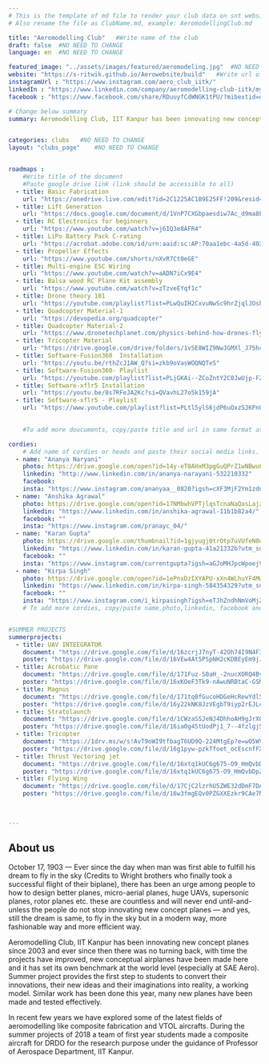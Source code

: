 ```yaml
---
# This is the template of md file to render your club data on snt website. The below example is of Aeromodelling Club, please modify the data according to your clunb.
# Also rename the file as ClubName.md, example: AeromodellingClub.md

title: "Aeromodelling Club"   #Write name of the club
draft: false  #NO NEED TO CHANGE
language: en  #NO NEED TO CHANGE

featured_image: "../assets/images/featured/aeromodeling.jpg"  #NO NEED TO CHANGE
website: "https://s-ritwik.github.io/Aerowebsite/build"   #Write url of the club
instagramUrl : "https://www.instagram.com/aero_club_iitk/"
linkedIn : "https://www.linkedin.com/company/aeromodelling-club-iitk/mycompany/"
facebook : "https://www.facebook.com/share/RDuuyfCdWNGK1tPU/?mibextid=qi2Omg"

# Change below summary
summary: Aeromodelling Club, IIT Kanpur has been innovating new concept planes since 2003 and ever since then there was no turning back, with time the projects have improved, new conceptual airplanes have been made here and it has set its own benchmark at the world level (especially at SAE Aero). Summer project provides the first step to students to convert their innovations, their new ideas and their imaginations into reality, a working model. Similar work has been done this year, many new planes have been made and tested effectively..


categories: clubs   #NO NEED TO CHANGE
layout: "clubs_page"    #NO NEED TO CHANGE


roadmaps :
    #Write title of the document
    #Paste google drive link (link should be accessible to all)
  - title: Basic Fabrication
    url: "https://onedrive.live.com/edit?id=2C1225AC1B9E25FF!209&resid=2C1225AC1B9E25FF!209&ithint=file%2cdocx&authkey=!ABjXVPARmCRqWfA&wdo=2&cid=2c1225ac1b9e25ff"
  - title: Lift Generation
    url: "https://docs.google.com/document/d/1VnP7CXGbpaesdiw7Ac_d9ma8FgRkv6Zx/edit"
  - title: RC Electronics for beginners
    url: "https://www.youtube.com/watch?v=j61Q3e8AFR4"
  - title: LiPo Battery Pack C-rating
    url: "https://acrobat.adobe.com/id/urn:aaid:sc:AP:70aa1ebc-4a5d-4024-835d-ef855c712162"
  - title: Propeller Effects
    url: "https://www.youtube.com/shorts/nXvR7Ct0eGE"
  - title: Multi-engine ESC Wiring
    url: "https://www.youtube.com/watch?v=aADN7iCx9E4"
  - title: Balsa wood RC Plane Kit assembly
    url: "https://www.youtube.com/watch?v=zTzveEYqf1c"
  - title: Drone theory 101
    url: "https://youtube.com/playlist?list=PLwQuIH2CxvuNwSc9hrZjqlJOshi5iXb3l&si=hXo31KUzF5LyqfGI"
  - title: Quadcopter Material-1
    url: "https://devopedia.org/quadcopter" 
  - title: Quadcopter Material-2
    url: "https://www.dronetechplanet.com/physics-behind-how-drones-fly/" 
  - title: Tricopter Material
    url: "https://drive.google.com/drive/folders/1vSE8WIZ9NwJGMXl_J75hcvEnkTJ4oDmV"
  - title: Software-Fusion360  Installation
    url: "https://youtu.be/rthZcJ1AW_Q?si=zkb9oVasWOQNQTeS"
  - title: Software-Fusion360- Playlist    
    url: "https://youtube.com/playlist?list=PLjGKAi--ZCoZntY2C0JwUjp-FZvqQUgOl&si=Y4pMWfC6kE1hh-AZ" 
  - title: Software-xflr5 Installation
    url: "https://youtu.be/8s7RFeJA2Kc?si=QVavhL27o5k159jA" 
  - title: Software-xflr5 - Playlist    
    url: "https://www.youtube.com/playlist?list=PLtl5ylS6jdP6uOxzSJKPnUsvMbkmalfKg"  

 
    #To add more doucuments, copy/paste title and url in same format as above.

cordies:
    # Add name of cordies or heads and paste their social media links.
  - name: "Ananya Naryani"
    photo: https://drive.google.com/open?id=14y-eT0AHxM3pgGuQPrZ1wNBwu6XgUrqw
    linkedin: "http://www.linkedin.com/in/ananya-narayani-532210332"
    facebook: 
    insta: "https://www.instagram.com/ananyaa__0820?igsh=cXF3MjF2Ym1zdnJo"
  - name: "Anshika Agrawal"
    photo: https://drive.google.com/open?id=17NMbwhVPTjlqsTcnaNaQasLajzHngDJg
    linkedin: "https://www.linkedin.com/in/anshika-agrawal-11b1b82a4/"
    facebook: ""
    insta: "https://www.instagram.com/pranayc_04/"
  - name: "Karan Gupta"
    photo: https://drive.google.com/thumbnail?id=1gjyugj0trOtp7uVUfeN0dGcZ4rVjbTVT&sz=w1000
    linkedin: "https://www.linkedin.com/in/karan-gupta-41a21332b?utm_source=share&utm_campaign=share_via&utm_content=profile&utm_medium=android_app"
    facebook: ""
    insta: "https://www.instagram.com/currentgupta?igsh=aGJoMHJpcWpoejVn"
  - name: "Kirpa Singh"
    photo: https://drive.google.com/open?id=1ePnxDzIXYAPU-xXn4WLhuYF4MwYajSJU
    linkedin: "https://www.linkedin.com/in/kirpa-singh-584354329?utm_source=share&utm_campaign=share_via&utm_content=profile&utm_medium=ios_app"
    facebook: ""
    insta: "https://www.instagram.com/i_kirpasingh?igsh=eTJhZndhNmVoMjZy"
    # To add more cordies, copy/paste name,photo,linkedin, facebook and insta in same format as above.


#SUMMER PROJECTS
summerprojects:
  - title: UAV INTEEGRATOR
    document: "https://drive.google.com/file/d/16zcrjJ7nyT-42Oh74I9N4F3qoIlKFLhN/view?usp=drive_link" 
    poster: "https://drive.google.com/file/d/16VEw4At5PSpNH2cKDBEyEm9jJAHGyrgc/view?usp=drivesdk" 
  - title: Acrobatic Pane
    document: "https://drive.google.com/file/d/171Fuz-S0aH_-2nucXORQ4Byl0vQAdoaf/view?usp=sharing" 
    poster: "https://drive.google.com/file/d/16xKOeF3Tk9-nAwuNRBtaC-GSMUGDJ4R4/view?usp=drivesdk"
  - title: Magnus
    document: "https://drive.google.com/file/d/171tq0fGucoHDGeHcRewYdlSg-cf6qfWf/view?usp=sharing"
    poster: "https://drive.google.com/file/d/16y22kNK8JzVEgbT9iyp2rEJLcL9o3s7x/view?usp=drivesdk"
  - title: Stratolaunch
    document: "https://drive.google.com/file/d/1CWzaSSJeNJ4DhhoAH9gJrXQ61hJ6ZZGR/view?usp=sharing"
    poster: "https://drive.google.com/file/d/16ia0g4StUodPj1_7--4fzlgj53jlhsTY/view?usp=drivesdk"
  - title: Tricopter
    document: "https://1drv.ms/w/s!AvT9oWI9tfbagT6UD9Q-224MtgEp?e=wO5WV4"
    poster: "https://drive.google.com/file/d/16g1pyw-pzkTfoet_ocEscnfFXC1xKgJm/view?usp=drivesdk"
  - title: Thrust Vectoring jet
    document: "https://drive.google.com/file/d/16xtq1kUC6g675-O9_HmQvbDpZxZlr2HS/view?usp=sharing"
    poster: "https://drive.google.com/file/d/16xtq1kUC6g675-O9_HmQvbDpZxZlr2HS/view?usp=drivesdk"
  - title: Flying Wing 	
    document: "https://drive.google.com/file/d/17CjC2lzrhU5ZWE32dDmF7DAHh4bVZDJh/view?usp=drive_link"
    poster: "https://drive.google.com/file/d/16w3fmgEQv0PZGXXEzkr9CAe7NvxkOIDd/view?usp=drivesdk"
   

    
---
```


<!-- Write about us section -->
## About us
October 17, 1903 — Ever since the day when man was first able to fulfill his dream to fly in the sky (Credits to Wright brothers who finally took a successful flight of their biplane), there has been an urge among people to how to design better planes, micro-aerial planes, huge UAVs, supersonic planes, rotor planes etc. these are countless and will never end until-and-unless the people do not stop innovating new concept planes — and yes, still the dream is same, to fly in the sky but in a modern way, more fashionable way and more efficient way.

Aeromodelling Club, IIT Kanpur has been innovating new concept planes since 2003 and ever since then there was no turning back, with time the projects have improved, new conceptual airplanes have been made here and it has set its own benchmark at the world level (especially at SAE Aero). Summer project provides the first step to students to convert their innovations, their new ideas and their imaginations into reality, a working model. Similar work has been done this year, many new planes have been made and tested effectively.

In recent few years we have explored some of the latest fields of aeromodelling like composite fabrication and VTOL aircrafts. During the summer projects of 2018 a team of first year students made a composite aircraft for DRDO for the research purpose under the guidance of Professor of Aerospace Department, IIT Kanpur.
